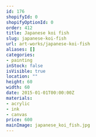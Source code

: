 ```yaml
---
id: 176
shopifyId: 0
shopifyOptionId: 0
order: 412
title: Japanese koi fish
slug: japanese-koi-fish
url: art-works/japanese-koi-fish
aliases: []
categories:
- painting
inStock: false
isVisible: true
location: ""
height: 60
width: 60
date: 2015-01-01T00:00:00Z
materials:
- acrylic
- ink
- canvas
price: 600
mainImage: japanese_koi_fish.jpg
---
```

